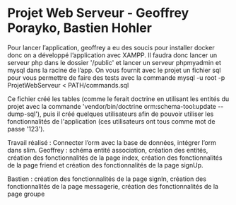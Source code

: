 # Projet Web Serveur - Geoffrey Porayko, Bastien Hohler

Pour lancer l’application, geoffrey a eu des soucis pour installer docker donc on a développé l’application avec XAMPP. Il faudra donc lancer un serveur php dans le dossier '/public' et lancer un serveur phpmyadmin et mysql dans la racine de l’app. On vous fournit avec le projet un fichier sql pour vous permettre de faire des tests avec la commande mysql -u root -p ProjetWebServeur < PATH/commands.sql

Ce fichier créé les tables (comme le ferait doctrine en utilisant les entités du projet avec la commande 'vendor/bin/doctrine orm:schema-tool:update --dump-sql'), puis il créé quelques utilisateurs afin de pouvoir utiliser les fonctionnalités de l'application (ces utilisateurs ont tous comme mot de passe '123').


Travail réalisé :
Connecter l’orm avec la base de données, intégrer l’orm dans slim.
Geoffrey :  schéma entité association, création des entités, création des fonctionnalités de la page index, création des fonctionnalités de la page friend et création des fonctionnalités de la page signUp.

Bastien : création des fonctionnalités de la page signIn, création des fonctionnalités de la page messagerie, création des fonctionnalités de la page groupe
